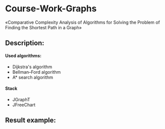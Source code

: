 # Course-Work-Graphs 
«Comparative Complexity Analysis of Algorithms for Solving the Problem of Finding the Shortest Path in a Graph»
## Description:
#### Used algorithms:
* Dijkstra's algorithm
* Bellman–Ford algorithm
* A* search algorithm
#### Stack
* JGraphT
* JFreeChart
## Result example:

